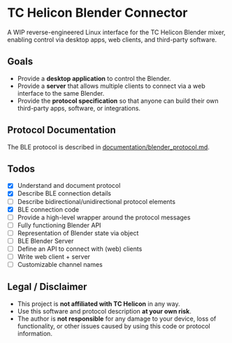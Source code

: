 # TC Helicon Blender Connector

A WIP reverse-engineered Linux interface for the TC Helicon Blender mixer, enabling control via desktop apps, web clients, and third-party software.

## Goals

- Provide a **desktop application** to control the Blender.
- Provide a **server** that allows multiple clients to connect via a web interface to the same Blender.
- Provide the **protocol specification** so that anyone can build their own third-party apps, software, or integrations.

## Protocol Documentation

The BLE protocol is described in [documentation/blender_protocol.md](documentation/blender_protocol.md).

## Todos
- [x] Understand and document protocol
- [x] Describe BLE connection details
- [ ] Describe bidirectional/unidirectional protocol elements
- [x] BLE connection code
- [ ] Provide a high-level wrapper around the protocol messages
- [ ] Fully functioning Blender API
- [ ] Representation of Blender state via object
- [ ] BLE Blender Server
- [ ] Define an API to connect with (web) clients
- [ ] Write web client + server
- [ ] Customizable channel names 

## Legal / Disclaimer

- This project is **not affiliated with TC Helicon** in any way.
- Use this software and protocol description **at your own risk**.
- The author is **not responsible** for any damage to your device, loss of functionality, or other issues caused by using this code or protocol information.

